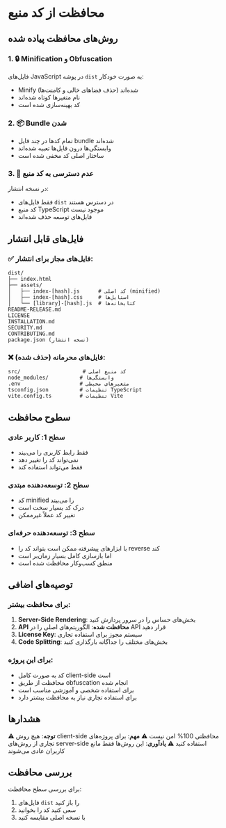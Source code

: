 # محافظت از کد منبع

## روش‌های محافظت پیاده شده

### 1. 🔒 Minification و Obfuscation
فایل‌های JavaScript در پوشه `dist` به صورت خودکار:
- Minify شده‌اند (حذف فضاهای خالی و کامنت‌ها)
- نام متغیرها کوتاه شده‌اند
- کد بهینه‌سازی شده است

### 2. 📦 Bundle شدن
- تمام کدها در چند فایل bundle شده‌اند
- وابستگی‌ها درون فایل‌ها تعبیه شده‌اند
- ساختار اصلی کد مخفی شده است

### 3. 🚫 عدم دسترسی به کد منبع
در نسخه انتشار:
- فقط فایل‌های `dist` در دسترس هستند
- کد منبع TypeScript موجود نیست
- فایل‌های توسعه حذف شده‌اند

## فایل‌های قابل انتشار

### ✅ فایل‌های مجاز برای انتشار:
```
dist/
├── index.html
├── assets/
│   ├── index-[hash].js      # کد اصلی (minified)
│   ├── index-[hash].css     # استایل‌ها
│   └── [library]-[hash].js  # کتابخانه‌ها
README-RELEASE.md
LICENSE
INSTALLATION.md
SECURITY.md
CONTRIBUTING.md
package.json (نسخه انتشار)
```

### ❌ فایل‌های محرمانه (حذف شده):
```
src/                    # کد منبع اصلی
node_modules/          # وابستگی‌ها
.env                   # متغیرهای محیطی
tsconfig.json          # تنظیمات TypeScript
vite.config.ts         # تنظیمات Vite
```

## سطوح محافظت

### سطح 1: کاربر عادی
- فقط رابط کاربری را می‌بیند
- نمی‌تواند کد را تغییر دهد
- فقط می‌تواند استفاده کند

### سطح 2: توسعه‌دهنده مبتدی
- کد minified را می‌بیند
- درک کد بسیار سخت است
- تغییر کد عملاً غیرممکن

### سطح 3: توسعه‌دهنده حرفه‌ای
- با ابزارهای پیشرفته ممکن است بتواند کد را reverse کند
- اما بازسازی کامل بسیار زمان‌بر است
- منطق کسب‌وکار محافظت شده است

## توصیه‌های اضافی

### برای محافظت بیشتر:
1. **Server-Side Rendering**: بخش‌های حساس را در سرور پردازش کنید
2. **API محافظت شده**: الگوریتم‌های اصلی را در API قرار دهید
3. **License Key**: سیستم مجوز برای استفاده تجاری
4. **Code Splitting**: بخش‌های مختلف را جداگانه بارگذاری کنید

### برای این پروژه:
- کد به صورت کامل client-side است
- محافظت از طریق obfuscation انجام شده
- برای استفاده شخصی و آموزشی مناسب است
- برای استفاده تجاری نیاز به محافظت بیشتر دارد

## هشدارها

⚠️ **توجه**: هیچ روش client-side محافظتی 100% امن نیست
⚠️ **مهم**: برای پروژه‌های تجاری از روش‌های server-side استفاده کنید
⚠️ **یادآوری**: این روش‌ها فقط مانع کاربران عادی می‌شوند

## بررسی محافظت

برای بررسی سطح محافظت:
1. فایل‌های `dist` را باز کنید
2. سعی کنید کد را بخوانید
3. با نسخه اصلی مقایسه کنید